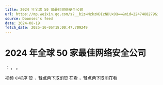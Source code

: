 ```yaml
---
title: 2024 年全球 50 家最佳网络安全公司
url: https://mp.weixin.qq.com/s?__biz=MzkzNDIzNDUxOQ==&mid=2247488279&idx=2&sn=63aa0ff777034ec023c8489da73f570d
source: Doonsec's feed
date: 2024-08-19
fetch_date: 2025-10-06T18:00:47.709249
---
```


# 2024 年全球 50 家最佳网络安全公司

：
，
。

视频
小程序
赞
，轻点两下取消赞
在看
，轻点两下取消在看